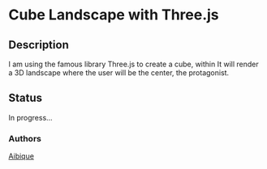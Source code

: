 # Cube Landscape with Three.js

## Description
I am using the famous library Three.js to create a cube, within It will render a 3D landscape where the user will be the center, the protagonist.
## Status
In progress...

### Authors
[Aibique](https://github.com/Tonnraus)
